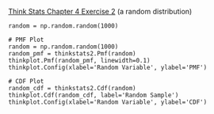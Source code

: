 [Think Stats Chapter 4 Exercise 2](http://greenteapress.com/thinkstats2/html/thinkstats2005.html#toc41) (a random distribution)

> > 
    random = np.random.random(1000)

    # PMF Plot
    random = np.random.random(1000)
    random_pmf = thinkstats2.Pmf(random) 
    thinkplot.Pmf(random_pmf, linewidth=0.1)
    thinkplot.Config(xlabel='Random Variable', ylabel='PMF')

    # CDF Plot
    random_cdf = thinkstats2.Cdf(random)
    thinkplot.Cdf(random_cdf, label='Random Sample')
    thinkplot.Config(xlabel='Random Variable', ylabel='CDF')

